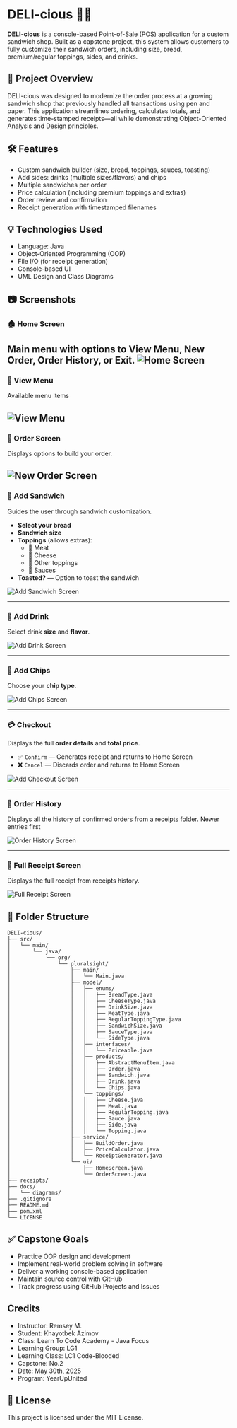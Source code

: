 # DELI-cious 🍞🥪

**DELI-cious** is a console-based Point-of-Sale (POS) application for a custom sandwich shop. Built as a capstone project, this system allows customers to fully customize their sandwich orders, including size, bread, premium/regular toppings, sides, and drinks.

## 📌 Project Overview

DELI-cious was designed to modernize the order process at a growing sandwich shop that previously handled all transactions using pen and paper. This application streamlines ordering, calculates totals, and generates time-stamped receipts—all while demonstrating Object-Oriented Analysis and Design principles.

## 🛠 Features

- Custom sandwich builder (size, bread, toppings, sauces, toasting)
- Add sides: drinks (multiple sizes/flavors) and chips
- Multiple sandwiches per order
- Price calculation (including premium toppings and extras)
- Order review and confirmation
- Receipt generation with timestamped filenames

## 💡 Technologies Used

- Language: Java
- Object-Oriented Programming (OOP)
- File I/O (for receipt generation)
- Console-based UI
- UML Design and Class Diagrams

## 📷 Screenshots
### 🏠 Home Screen
Main menu with options to View Menu, New Order, Order History, or Exit.
![Home Screen](screenshots/Home%20Screen.png)
---

### 📒 View Menu
Available menu items

![View Menu](screenshots/Menu%20Screen.png)
---

### 🧾 Order Screen
Displays options to build your order.

![New Order Screen](screenshots/New%20Order%20Screen.png)
---

### 🥪 Add Sandwich
Guides the user through sandwich customization.

- **Select your bread**
- **Sandwich size**
- **Toppings** (allows extras):
    - 🥩 Meat
    - 🧀 Cheese
    - 🥗 Other toppings
    - 🥫 Sauces
- **Toasted?** — Option to toast the sandwich

![Add Sandwich Screen](screenshots/Add%20Sandwich%20Screen.png)

---

### 🥤 Add Drink
Select drink **size** and **flavor**.

![Add Drink Screen](screenshots/Add%20Drink%20Screen.png)

---

### 🍟 Add Chips
Choose your **chip type**.

![Add Chips Screen](screenshots/Add%20Chips%20Screen.png)

---

### 💳 Checkout
Displays the full **order details** and **total price**.

- ✅ `Confirm` — Generates receipt and returns to Home Screen
- ❌ `Cancel` — Discards order and returns to Home Screen

![Add Checkout Screen](screenshots/Checkout%20Screen.png)

---

### 🧾 Order History
Displays all the history of confirmed orders from a receipts folder. Newer entries first

![Order History Screen](screenshots/Order%20History%20Screen.png)

---

### 🧾 Full Receipt Screen
Displays the full receipt from receipts history.

![Full Receipt Screen](screenshots/Full%20Receipts%20Screen.png)


## 📁 Folder Structure
```plaintext
DELI-cious/
├── src/
│   └── main/
│       └── java/
│           └── org/
│               └── pluralsight/
│                   ├── main/
│                   │   └── Main.java 
│                   ├── model/
│                   │   ├── enums/
│                   │   │   ├── BreadType.java
│                   │   │   ├── CheeseType.java
│                   │   │   ├── DrinkSize.java
│                   │   │   ├── MeatType.java
│                   │   │   ├── RegularToppingType.java
│                   │   │   ├── SandwichSize.java
│                   │   │   ├── SauceType.java
│                   │   │   └── SideType.java
│                   │   ├── interfaces/
│                   │   │   └── Priceable.java
│                   │   ├── products/
│                   │   │   ├── AbstractMenuItem.java
│                   │   │   ├── Order.java
│                   │   │   ├── Sandwich.java
│                   │   │   ├── Drink.java
│                   │   │   └── Chips.java
│                   │   └── toppings/
│                   │   │   ├── Cheese.java
│                   │   │   ├── Meat.java
│                   │   │   ├── RegularTopping.java
│                   │   │   ├── Sauce.java
│                   │   │   ├── Side.java
│                   │   │   └── Topping.java
│                   ├── service/
│                   │   ├── BuildOrder.java
│                   │   ├── PriceCalculator.java
│                   │   └── ReceiptGenerator.java
│                   └── ui/
│                       ├── HomeScreen.java
│                       └── OrderScreen.java
├── receipts/
├── docs/
│   └── diagrams/
├── .gitignore
├── README.md  
├── pom.xml
└── LICENSE
```

## ✅ Capstone Goals
- Practice OOP design and development
- Implement real-world problem solving in software
- Deliver a working console-based application
- Maintain source control with GitHub
- Track progress using GitHub Projects and Issues

## Credits
- Instructor: Remsey M.
- Student: Khayotbek Azimov
- Class: Learn To Code Academy - Java Focus
- Learning Group: LG1
- Learning Class: LC1 Code-Blooded
- Capstone: No.2
- Date: May 30th, 2025
- Program: YearUpUnited

## 📄 License
This project is licensed under the MIT License.